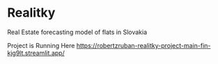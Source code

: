 # Realitky
Real Estate forecasting model of flats in Slovakia

Project is Running Here https://robertzruban-realitky-project-main-fin-kjg9lt.streamlit.app/
